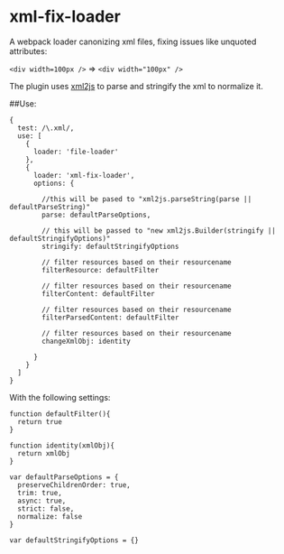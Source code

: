# xml-fix-loader

A webpack loader canonizing xml files, fixing issues like unquoted attributes:

`<div width=100px />` => `<div width="100px" />`

The plugin uses [xml2js](https://www.npmjs.com/package/xml2js) to parse and stringify the xml to normalize it.


##Use:

```
{
  test: /\.xml/,
  use: [
    {
      loader: 'file-loader'
    },
    {
      loader: 'xml-fix-loader',
      options: {
      
        //this will be pased to "xml2js.parseString(parse || defaultParseString)"
        parse: defaultParseOptions,
        
        // this will be passed to "new xml2js.Builder(stringify || defaultStringifyOptions)"
        stringify: defaultStringifyOptions
        
        // filter resources based on their resourcename
        filterResource: defaultFilter
        
        // filter resources based on their resourcename
        filterContent: defaultFilter
        
        // filter resources based on their resourcename
        filterParsedContent: defaultFilter
        
        // filter resources based on their resourcename
        changeXmlObj: identity
        
      }
    }
  ]
}
```

With the following settings:

```
function defaultFilter(){
  return true
}

function identity(xmlObj){
  return xmlObj
}

var defaultParseOptions = {
  preserveChildrenOrder: true,
  trim: true,
  async: true,
  strict: false,
  normalize: false
}

var defaultStringifyOptions = {}
```